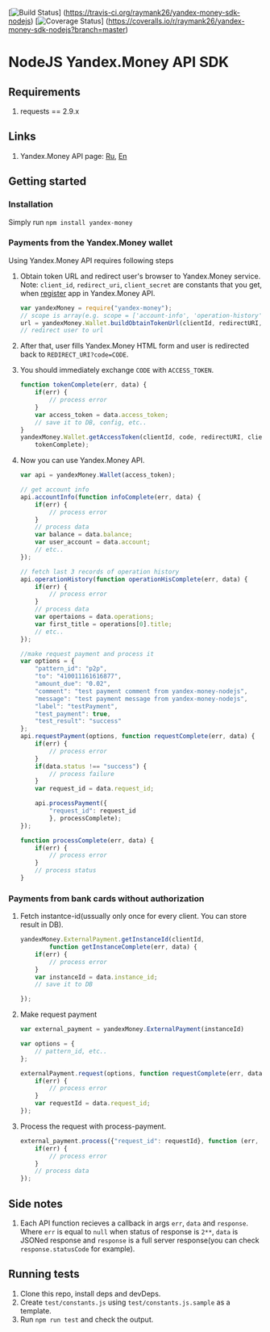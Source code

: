 [![Build Status](https://travis-ci.org/raymank26/yandex-money-sdk-nodejs.svg?branch=master)]
    (https://travis-ci.org/raymank26/yandex-money-sdk-nodejs)
[![Coverage Status](https://coveralls.io/repos/raymank26/yandex-money-sdk-nodejs/badge.png?branch=master)]
    (https://coveralls.io/r/raymank26/yandex-money-sdk-nodejs?branch=master)
# NodeJS Yandex.Money API SDK

## Requirements

1. requests == 2.9.x

## Links

1. Yandex.Money API page: [Ru](http://api.yandex.ru/money/),
[En](http://api.yandex.com/money/)

## Getting started

### Installation

Simply run `npm install yandex-money`

### Payments from the Yandex.Money wallet

Using Yandex.Money API requires following steps

1. Obtain token URL and redirect user's browser to Yandex.Money service.
Note: `client_id`, `redirect_uri`, `client_secret` are constants that you get,
when [register](https://sp-money.yandex.ru/myservices/new.xml) app in Yandex.Money API.

    ```javascript
    var yandexMoney = require("yandex-money");
    // scope is array(e.g. scope = ['account-info', 'operation-history'])
    url = yandexMoney.Wallet.buildObtainTokenUrl(clientId, redirectURI, scope);
    // redirect user to url
    ```

2. After that, user fills Yandex.Money HTML form and user is redirected back to
`REDIRECT_URI?code=CODE`.

3. You should immediately exchange `CODE` with `ACCESS_TOKEN`.

    ```javascript
    function tokenComplete(err, data) {
        if(err) {
            // process error
        }
        var access_token = data.access_token;
        // save it to DB, config, etc..
    }
    yandexMoney.Wallet.getAccessToken(clientId, code, redirectURI, clientSecret,
        tokenComplete);
    ```

4. Now you can use Yandex.Money API.

    ```javascript
    var api = yandexMoney.Wallet(access_token);

    // get account info
    api.accountInfo(function infoComplete(err, data) {
        if(err) {
            // process error
        }
        // process data
        var balance = data.balance;
        var user_account = data.account;
        // etc..
    });

    // fetch last 3 records of operation history
    api.operationHistory(function operationHisComplete(err, data) {
        if(err) {
            // process error
        }
        // process data
        var opertaions = data.operations;
        var first_title = operations[0].title;
        // etc..
    });

    //make request payment and process it
    var options = {
        "pattern_id": "p2p",
        "to": "410011161616877",
        "amount_due": "0.02",
        "comment": "test payment comment from yandex-money-nodejs",
        "message": "test payment message from yandex-money-nodejs",
        "label": "testPayment",
        "test_payment": true,
        "test_result": "success"
    };
    api.requestPayment(options, function requestComplete(err, data) {
        if(err) {
            // process error
        }
        if(data.status !== "success") {
            // process failure
        }
        var request_id = data.request_id;

        api.processPayment({
            "request_id": request_id
            }, processComplete);
    });

    function processComplete(err, data) {
        if(err) {
            // process error
        }
        // process status
    }
    ```

### Payments from bank cards without authorization

1. Fetch instantce-id(ussually only once for every client. You can store
result in DB).

    ```javascript 
    yandexMoney.ExternalPayment.getInstanceId(clientId,
            function getInstanceComplete(err, data) {
        if(err) {
            // process error
        }
        var instanceId = data.instance_id;
        // save it to DB
    
    });
    ```

2. Make request payment

    ```javascript 
    var external_payment = yandexMoney.ExternalPayment(instanceId)

    var options = {
        // pattern_id, etc..
    };

    externalPayment.request(options, function requestComplete(err, data) {
        if(err) {
            // process error
        }
        var requestId = data.request_id;
    });
    ```

3. Process the request with process-payment. 

    ```javascript 
    external_payment.process({"request_id": requestId}, function (err, data) {
        if(err) {
            // process error
        }
        // process data
    });
    ```

## Side notes

1. Each API function recieves a callback in args `err`, `data` and `response`.
Where `err` is equal to `null` when status of response is `2**`, `data` is JSONed
response and `response` is a full server response(you can check
`response.statusCode` for example).

## Running tests

1. Clone this repo, install deps and devDeps.
2. Create `test/constants.js` using `test/constants.js.sample` as a template. 
3. Run `npm run test` and check the output.
